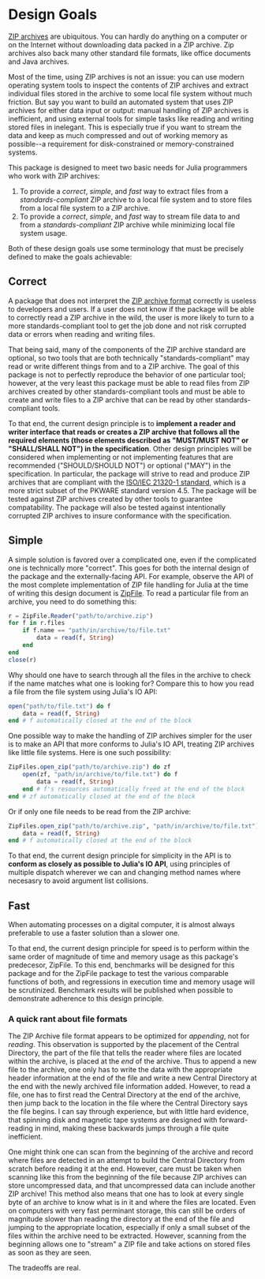 # Design Goals
[ZIP archives]() are ubiquitous. You can hardly do anything on a computer or on the Internet without downloading data packed in a ZIP archive. Zip archives also back many other standard file formats, like office documents and Java archives.

Most of the time, using ZIP archives is not an issue: you can use modern operating system tools to inspect the contents of ZIP archives and extract individual files stored in the archive to some local file system without much friction. But say you want to build an automated system that uses ZIP archives for either data input or output: manual handling of ZIP archives is inefficient, and using external tools for simple tasks like reading and writing stored files in inelegant. This is especially true if you want to stream the data and keep as much compressed and out of working memory as possible--a requirement for disk-constrained or memory-constrained systems.

This package is designed to meet two basic needs for Julia programmers who work with ZIP archives:

1. To provide a _correct_, _simple_, and _fast_ way to extract files from a _standards-compliant_ ZIP archive to a local file system and to store files from a local file system to a ZIP archive.
2. To provide a _correct_, _simple_, and _fast_ way to stream file data to and from a _standards-compliant_ ZIP archive while minimizing local file system usage.

Both of these design goals use some terminology that must be precisely defined to make the goals achievable:

## Correct

A package that does not interpret the [ZIP archive format](https://pkware.cachefly.net/webdocs/casestudies/APPNOTE.TXT) correctly is useless to developers and users. If a user does not know if the package will be able to correctly read a ZIP archive in the wild, the user is more likely to turn to a more standards-compliant tool to get the job done and not risk corrupted data or errors when reading and writing files.

That being said, many of the components of the ZIP archive standard are optional, so two tools that are both technically "standards-compliant" may read or write different things from and to a ZIP archive. The goal of this package is not to perfectly reproduce the behavior of one particular tool; however, at the very least this package must be able to read files from ZIP archives created by other standards-compliant tools and must be able to create and write files to a ZIP archive that can be read by other standards-compliant tools.

To that end, the current design principle is to **implement a reader and writer interface that reads or creates a ZIP archive that follows all the required elements (those elements described as "MUST/MUST NOT" or "SHALL/SHALL NOT") in the specification**. Other design principles will be considered when implementing or not implementing features that are recommended ("SHOULD/SHOULD NOT") or optional ("MAY") in the specification. In particular, the package will strive to read and produce ZIP archives that are compliant with the [ISO/IEC 21320-1 standard](https://www.iso.org/standard/60101.html), which is a more strict subset of the PKWARE standard version 4.5. The package will be tested against ZIP archives created by other tools to guarantee compatability. The package will also be tested against intentionally corrupted ZIP archives to insure conformance with the specification.

## Simple
A simple solution is favored over a complicated one, even if the complicated one is technically more "correct". This goes for both the internal design of the package and the externally-facing API. For example, observe the API of the most complete implementation of ZIP file handling for Julia at the time of writing this design document is [ZipFile](https://github.com/fhs/ZipFile.jl). To read a particular file from an archive, you need to do something this:

```julia
r = ZipFile.Reader("path/to/archive.zip")
for f in r.files
    if f.name == "path/in/archive/to/file.txt"
        data = read(f, String)
    end
end
close(r)
```

Why should one have to search through all the files in the archive to check if the name matches what one is looking for? Compare this to how you read a file from the file system using Julia's IO API:

```julia
open("path/to/file.txt") do f
    data = read(f, String)
end # f automatically closed at the end of the block
```

One possible way to make the handling of ZIP archives simpler for the user is to make an API that more conforms to Julia's IO API, treating ZIP archives like little file systems. Here is one such possibility:

```julia
ZipFiles.open_zip("path/to/archive.zip") do zf
    open(zf, "path/in/archive/to/file.txt") do f
        data = read(f, String)
    end # f's resources automatically freed at the end of the block
end # zf automatically closed at the end of the block
```

Or if only one file needs to be read from the ZIP archive:

```julia
ZipFiles.open_zip("path/to/archive.zip", "path/in/archive/to/file.txt") do f
    data = read(f, String)
end # f automatically closed at the end of the block
```

To that end, the current design principle for simplicity in the API is to **conform as closely as possible to Julia's IO API**, using principles of multiple dispatch wherever we can and changing method names where necesasry to avoid argument list collisions.

## Fast

When automating processes on a digital computer, it is almost always preferable to use a faster solution than a slower one.

To that end, the current design principle for speed is to perform within the same order of magnitude of time and memory usage as this package's predecesor, ZipFile. To this end, benchmarks will be designed for this package and for the ZipFile package to test the various comparable functions of both, and regressions in execution time and memory usage will be scrutinized. Benchmark results will be published when possible to demonstrate adherence to this design principle.

### A quick rant about file formats
The ZIP Archive file format appears to be optimized for _appending_, not for _reading_. This observation is supported by the placement of the Central Directory, the part of the file that tells the reader where files are located within the archive, is placed at the _end_ of the archive. Thus to append a new file to the archive, one only has to write the data with the appropriate header information at the end of the file and write a new Central Directory at the end with the newly archived file information added. However, to read a file, one has to first read the Central Directory at the end of the archive, then jump back to the location in the file where the Central Directory says the file begins. I can say through experience, but with little hard evidence, that spinning disk and magnetic tape systems are designed with forward-reading in mind, making these backwards jumps through a file quite inefficient.

One might think one can scan from the beginning of the archive and record where files are detected in an attempt to build the Central Directory from scratch before reading it at the end. However, care must be taken when scanning like this from the beginning of the file because ZIP archives can store uncompressed data, and that uncompressed data can include another ZIP archive! This method also means that one has to look at every single byte of an archive to know what is in it and where the files are located. Even on computers with very fast perminant storage, this can still be orders of magnitude slower than reading the directory at the end of the file and jumping to the appropriate location, especially if only a small subset of the files within the archive need to be extracted. However, scanning from the beginning allows one to "stream" a ZIP file and take actions on stored files as soon as they are seen.

The tradeoffs are real.